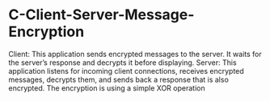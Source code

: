 # C-Client-Server-Message-Encryption
Client: This application sends encrypted messages to the server. It waits for the server’s response and decrypts it before displaying. Server: This application listens for incoming client connections, receives encrypted messages, decrypts them, and sends back a response that is also encrypted. The encryption is using a simple XOR operation
